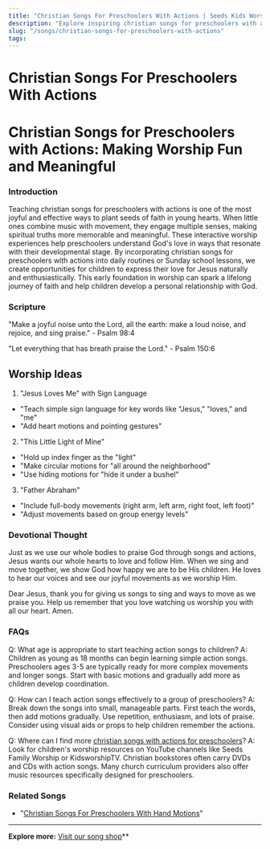 ```yaml
---
title: "Christian Songs For Preschoolers With Actions | Seeds Kids Worship"
description: "Explore inspiring christian songs for preschoolers with actions for children's worship and faith development. Biblical music resources for families and ministry."
slug: "/songs/christian-songs-for-preschoolers-with-actions"
tags:
---
```


# Christian Songs For Preschoolers With Actions

# Christian Songs for Preschoolers with Actions: Making Worship Fun and Meaningful

### Introduction
Teaching christian songs for preschoolers with actions is one of the most joyful and effective ways to plant seeds of faith in young hearts. When little ones combine music with movement, they engage multiple senses, making spiritual truths more memorable and meaningful. These interactive worship experiences help preschoolers understand God's love in ways that resonate with their developmental stage. By incorporating christian songs for preschoolers with actions into daily routines or Sunday school lessons, we create opportunities for children to express their love for Jesus naturally and enthusiastically. This early foundation in worship can spark a lifelong journey of faith and help children develop a personal relationship with God.

### Scripture
"Make a joyful noise unto the Lord, all the earth: make a loud noise, and rejoice, and sing praise." - Psalm 98:4

"Let everything that has breath praise the Lord." - Psalm 150:6

## Worship Ideas
1. "Jesus Loves Me" with Sign Language
- "Teach simple sign language for key words like "Jesus," "loves," and "me"
- "Add heart motions and pointing gestures"

2. "This Little Light of Mine"
- "Hold up index finger as the "light"
- "Make circular motions for "all around the neighborhood"
- "Use hiding motions for "hide it under a bushel"

3. "Father Abraham"
- "Include full-body movements (right arm, left arm, right foot, left foot)"
- "Adjust movements based on group energy levels"

### Devotional Thought
Just as we use our whole bodies to praise God through songs and actions, Jesus wants our whole hearts to love and follow Him. When we sing and move together, we show God how happy we are to be His children. He loves to hear our voices and see our joyful movements as we worship Him.

Dear Jesus, thank you for giving us songs to sing and ways to move as we praise you. Help us remember that you love watching us worship you with all our heart. Amen.

### FAQs

Q: What age is appropriate to start teaching action songs to children?
A: Children as young as 18 months can begin learning simple action songs. Preschoolers ages 3-5 are typically ready for more complex movements and longer songs. Start with basic motions and gradually add more as children develop coordination.

Q: How can I teach action songs effectively to a group of preschoolers?
A: Break down the songs into small, manageable parts. First teach the words, then add motions gradually. Use repetition, enthusiasm, and lots of praise. Consider using visual aids or props to help children remember the actions.

Q: Where can I find more [christian songs with actions for preschoolers](/songs/christian-songs-with-actions-for-preschoolers/)?
A: Look for children's worship resources on YouTube channels like Seeds Family Worship or KidsworshipTV. Christian bookstores often carry DVDs and CDs with action songs. Many church curriculum providers also offer music resources specifically designed for preschoolers.

### Related Songs

- "[Christian Songs For Preschoolers With Hand Motions](/songs/christian-songs-for-preschoolers-with-hand-motions/)"

---

**Explore more:** [Visit our song shop](https://seedskidsworship.com/shop)**

<!-- Schema Markup -->
<script type="application/ld+json">
{
  "@context": "https://schema.org",
  "@type": "MusicRecording",
  "name": "Christian Songs For Preschoolers With Actions",
  "byArtist": {
    "@type": "MusicGroup",
    "name": "Seeds Kids Worship"
  },
  "isFamilyFriendly": true,
  "url": "https://seedskidsworship.com/songs/christian-songs-for-preschoolers-with-actions/"
}
</script>